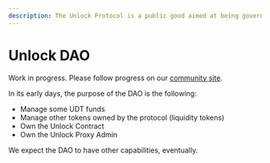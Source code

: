 ```yaml
---
description: The Unlock Protocol is a public good aimed at being governed by a DAO
---
```


# Unlock DAO

Work in progress. Please follow progress on our [community site](https://unlock.community/t/introducing-the-dao/).

In its early days, the purpose of the DAO is the following:

* Manage some UDT funds
* Manage other tokens owned by the protocol \(liquidity tokens\)
* Own the Unlock Contract
* Own the Unlock Proxy Admin

We expect the DAO to have other capabilities, eventually.

